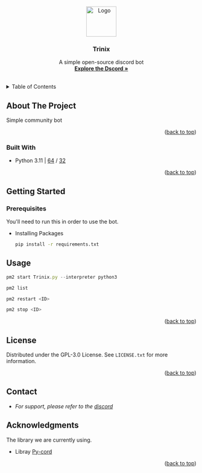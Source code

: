 <a name="readme-top"></a>


<!-- PROJECT LOGO -->
<br />
<div align="center">
  <a href="https://github.com/MaxieDev/Trinix/">
    <img src="https://cdn.discordapp.com/attachments/1187754874948030606/1187762737858756758/Untitled_design.png" alt="Logo" width="80" height="80">
  </a>

  <h3 align="center">Trinix</h3>

  <p align="center">
    A simple open-source discord bot
    <br />
    <a href="https://discord.gg/rySbUJS64t"><strong>Explore the Dscord »</strong></a>
    <br />
    <br />
  </p>
</div>


<!-- TABLE OF CONTENTS -->
<details>
  <summary>Table of Contents</summary>
  <ol>
    <li>
      <a href="#about-the-project">About The Project</a>
      <ul>
        <li><a href="#contact">Usage</a></li>
        <li><a href="#usage">Contact</a></li>
        <li><a href="#built-with">Built With</a></li>
        <li><a href="#prerequisites">Prerequisites</a></li>
        <li><a href="#acknowledgments">Acknowledgments</a></li>
        <li><a href="#getting-started">Getting Started</a></li>
      </ul>
    </li>
  </ol>
</details>



<!-- ABOUT THE PROJECT -->
## About The Project

Simple community bot

<p align="right">(<a href="#readme-top">back to top</a>)</p>


### Built With

* Python 3.11 | [64](https://www.python.org/ftp/python/3.11.5/python-3.11.5-amd64.exe) / [32](https://www.python.org/ftp/python/3.11.5/python-3.11.5.exe)

<p align="right">(<a href="#readme-top">back to top</a>)</p>

<!-- GETTING STARTED -->
## Getting Started

### Prerequisites
You'll need to run this in order to use the bot.

* Installing Packages
  ```sh
  pip install -r requirements.txt
  ```

<!-- USAGE EXAMPLES -->
## Usage


```js
pm2 start Trinix.py --interpreter python3
```

```js
pm2 list
```

```js
pm2 restart <ID>
```

```js
pm2 stop <ID> 
```


<p align="right">(<a href="#readme-top">back to top</a>)</p>


<!-- LICENSE -->
## License

Distributed under the GPL-3.0 License. See `LICENSE.txt` for more information.

<p align="right">(<a href="#readme-top">back to top</a>)</p>


<!-- CONTACT -->
## Contact

* _For support, please refer to the [discord](https://discord.gg/CMDnygFbXR)_


<!-- ACKNOWLEDGMENTS -->
## Acknowledgments

The library we are currently using.

* Libray [Py-cord](https://github.com/Pycord-Development/pycord)


<p align="right">(<a href="#readme-top">back to top</a>)</p>
